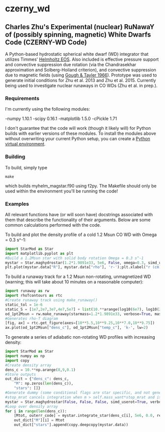 # czerny_wd
<h2>Charles Zhu's Experimental (nuclear) RuNawaY of (possibly spinning, magnetic) White Dwarfs Code (CZERNY-WD Code)</h2>

A Python-based hydrostatic spherical white dwarf (WD) integrator that utilizes Timmes' [Helmholtz EOS](http://cococubed.asu.edu/code_pages/eos.shtml).  Also included is effective pressure support and convective suppression due rotation (via the Chandrasekhar approximation and Solberg-Hoiland criterion), and convective suppression due to magnetic fields (using [Gough & Tayler 1966](http://adsabs.harvard.edu/abs/1966MNRAS.133...85G)).  Prototype was used to generate initial conditions for Zhu et al. 2013 and Zhu et al. 2015.  Currently being used to investigate nuclear runaways in CO WDs (Zhu et al. in prep.).

<h3>Requirements</h3>

I'm currently using the following modules:

-numpy 1.10.1
-scipy 0.16.1
-matplotlib 1.5.0
-cPickle 1.71

I don't guarantee that the code will work (though it likely will) for Python builds with earlier versions of these modules.  To install the modules above without overwriting your current Python setup, you can create a [Python virtual environment](http://docs.python-guide.org/en/latest/dev/virtualenvs/).

<h3>Building</h3>

To build, simply type

```
make
```

which builds myhelm_magstar.f90 using f2py.  The Makefile should only be used within the environment you'll be running the code!

<h3>Examples</h3>

All relevant functions have (or will soon have) docstrings associated with them that describe the functionality of their arguments.  Below are some common calculations performed with the code.

To build and plot the density profile of a cold 1.2 Msun CO WD with Omega = 0.3 s^-1:

```python
import StarMod as Star
import matplotlib.pyplot as plt
#Build a 1.2Msun star with solid body rotation Omega = 0.3 s^-1
mystar = Star.maghydrostar(1.2*1.9891e33, 5e6, False, omega=0.3, simd_userot=True, verbose=True)
plt.plot(mystar.data["R"], mystar.data["rho"], 'r-');plt.xlabel("r (cm)");plt.ylabel(r"$\rho$ (g/cm$^3$)")
```

To build a runaway track for a 1.2 Msun non-rotating, unmagnetized WD (warning; this will take about 10 minutes on a reasonable computer):

```python
import runaway as rw
import rhoTcontours as rtc
#Create runaway track using make_runaway()
static_tol = 1e-6
static_S = [1e7,2e7,3e7,4e7,5e7] + list(10.**arange(log10(6e7), log10(2.2e8*1.01), 0.005))
od_1pt2Msun = rw.make_runaway(starmass=1.2*1.9891e33, verbose=True, mass_tol=static_tol, S_arr=static_S, simd_userot=False, simd_usegammavar=False, simd_usegrav=False)
#Generates rho-T diagram
[fig, ax] = rtc.get_figure(axes=[10**5.5,10**9.25,10**7.0,10**9.75])
ax.plot(od_1pt2Msun["dens_c"], od_1pt2Msun["temp_c"], 'k-', lw=2)
```

To generate a series of adiabatic non-rotating WD profiles with increasing density:

```python
import StarMod as Star
import numpy as np
import copy
#Create density array
dens_c = 10.**np.arange(8,9,0.1)
#Store outputs
out_dict = {"dens_c": dens_c,
	"M": np.zeros(len(dens_c)),
	"stars": []}
#Generate dummy (some conditional flags are star specific, and not generally changed at the integrate_star level; see maghydrostar.__init__() )
#stop_mrat cancels integration when m > self.mass_want*stop_mrat and is normally set to 2; we're not inputting a mass here, so flag that as false.
mystar = Star.maghydrostar(False, False, False, simd_userot=True, verbose=True, stop_mrat=False, dontintegrate=True)
#Loop over density array
for i in range(len(dens_c)):
	[Mtot, outerr_code] = mystar.integrate_star(dens_c[i], 5e6, 0.0, recordstar=True, outputerr=True)
	out_dict["M"][i] = Mtot
	out_dict["stars"].append(copy.deepcopy(mystar.data))
```
 
